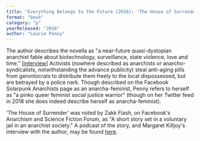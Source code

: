 ```yaml
---
title: "Everything Belongs to the Future (2016); 'The House of Surrender' (2016)"
format: "book"
category: "p"
yearReleased: "2016"
author: "Laurie Penny"
---
```

The author describes the novella as "a near-future  quasi-dystopian anarchist fable about biotechnology, surveillance, state  violence, love and time." [<a href="https://www.facebook.com/SolarpunkAnarchists/?fref=ts">interview</a>] Activists (nowhere described as anarchists or  anarcho-syndicalists, notwithstanding the advance publicity) steal anti-aging  pills from gerontocrats to distribute them freely to the local dispossessed, but are betrayed by a  police nark. Though described on the Facebook Solarpunk Anarchists page as an  anarcha-feminist, Penny refers to herself as "a pinko queer feminist social  justice warrior" (though on her Twitter feed in 2018 she does indeed  describe herself as anarcha-feminist).

'The House of Surrender' was noted by Zakk Flash, on Facebook's Anarchism and Science Fiction Forum, as "A short story set in a voluntary jail in an anarchist society." A podcast of the story, and Margaret Killjoy&#39;s interview with the author, may be found <a href="https://www.wewillrememberfreedom.com/podcast/the-house-of-surrender-by-laurie-penny/">here</a>.
 
